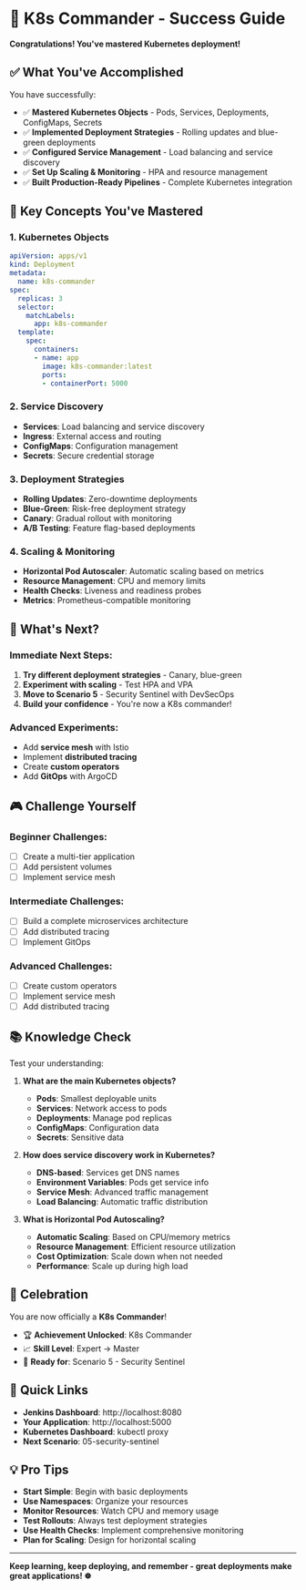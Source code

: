 # 🎉 K8s Commander - Success Guide

**Congratulations! You've mastered Kubernetes deployment!**

## ✅ What You've Accomplished

You have successfully:
- ✅ **Mastered Kubernetes Objects** - Pods, Services, Deployments, ConfigMaps, Secrets
- ✅ **Implemented Deployment Strategies** - Rolling updates and blue-green deployments
- ✅ **Configured Service Management** - Load balancing and service discovery
- ✅ **Set Up Scaling & Monitoring** - HPA and resource management
- ✅ **Built Production-Ready Pipelines** - Complete Kubernetes integration

## 🎯 Key Concepts You've Mastered

### 1. **Kubernetes Objects**
```yaml
apiVersion: apps/v1
kind: Deployment
metadata:
  name: k8s-commander
spec:
  replicas: 3
  selector:
    matchLabels:
      app: k8s-commander
  template:
    spec:
      containers:
      - name: app
        image: k8s-commander:latest
        ports:
        - containerPort: 5000
```

### 2. **Service Discovery**
- **Services**: Load balancing and service discovery
- **Ingress**: External access and routing
- **ConfigMaps**: Configuration management
- **Secrets**: Secure credential storage

### 3. **Deployment Strategies**
- **Rolling Updates**: Zero-downtime deployments
- **Blue-Green**: Risk-free deployment strategy
- **Canary**: Gradual rollout with monitoring
- **A/B Testing**: Feature flag-based deployments

### 4. **Scaling & Monitoring**
- **Horizontal Pod Autoscaler**: Automatic scaling based on metrics
- **Resource Management**: CPU and memory limits
- **Health Checks**: Liveness and readiness probes
- **Metrics**: Prometheus-compatible monitoring

## 🚀 What's Next?

### Immediate Next Steps:
1. **Try different deployment strategies** - Canary, blue-green
2. **Experiment with scaling** - Test HPA and VPA
3. **Move to Scenario 5** - Security Sentinel with DevSecOps
4. **Build your confidence** - You're now a K8s commander!

### Advanced Experiments:
- Add **service mesh** with Istio
- Implement **distributed tracing**
- Create **custom operators**
- Add **GitOps** with ArgoCD

## 🎮 Challenge Yourself

### Beginner Challenges:
- [ ] Create a multi-tier application
- [ ] Add persistent volumes
- [ ] Implement service mesh

### Intermediate Challenges:
- [ ] Build a complete microservices architecture
- [ ] Add distributed tracing
- [ ] Implement GitOps

### Advanced Challenges:
- [ ] Create custom operators
- [ ] Implement service mesh
- [ ] Add distributed tracing

## 📚 Knowledge Check

Test your understanding:

1. **What are the main Kubernetes objects?**
   - **Pods**: Smallest deployable units
   - **Services**: Network access to pods
   - **Deployments**: Manage pod replicas
   - **ConfigMaps**: Configuration data
   - **Secrets**: Sensitive data

2. **How does service discovery work in Kubernetes?**
   - **DNS-based**: Services get DNS names
   - **Environment Variables**: Pods get service info
   - **Service Mesh**: Advanced traffic management
   - **Load Balancing**: Automatic traffic distribution

3. **What is Horizontal Pod Autoscaling?**
   - **Automatic Scaling**: Based on CPU/memory metrics
   - **Resource Management**: Efficient resource utilization
   - **Cost Optimization**: Scale down when not needed
   - **Performance**: Scale up during high load

## 🎊 Celebration

You are now officially a **K8s Commander**! 

- 🏆 **Achievement Unlocked**: K8s Commander
- 📈 **Skill Level**: Expert → Master
- 🚀 **Ready for**: Scenario 5 - Security Sentinel

## 🔗 Quick Links

- **Jenkins Dashboard**: http://localhost:8080
- **Your Application**: http://localhost:5000
- **Kubernetes Dashboard**: kubectl proxy
- **Next Scenario**: 05-security-sentinel

## 💡 Pro Tips

- **Start Simple**: Begin with basic deployments
- **Use Namespaces**: Organize your resources
- **Monitor Resources**: Watch CPU and memory usage
- **Test Rollouts**: Always test deployment strategies
- **Use Health Checks**: Implement comprehensive monitoring
- **Plan for Scaling**: Design for horizontal scaling

---

**Keep learning, keep deploying, and remember - great deployments make great applications! ☸️**
